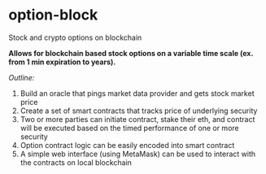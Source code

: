 # option-block
Stock and crypto options on blockchain

**Allows for blockchain based stock options on a variable time scale (ex. from 1 min expiration to years).**

*Outline:*

1. Build an oracle that pings market data provider and gets stock market price
2. Create a set of smart contracts that tracks price of underlying security
3. Two or more parties can initiate contract, stake their eth, and contract will be executed based on the timed performance of one or more security
4. Option contract logic can be easily encoded into smart contract
5. A simple web interface (using MetaMask) can be used to interact with the contracts on local blockchain
